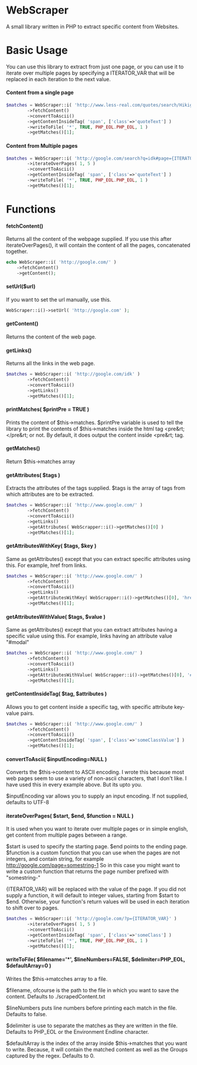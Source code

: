 # WebScraper
A small library written in PHP to extract specific content from Websites.

# Basic Usage
You can use this library to extract from just one page, or you can use it to iterate over multiple pages by specifying a ITERATOR_VAR that will be replaced in each iteration to the next value.

#### Content from a single page
```php
$matches = WebScraper::i( 'http://www.less-real.com/quotes/search/Hikigaya%20Hachiman?p=2' )
		->fetchContent()
		->convertToAscii()
		->getContentInsideTag( 'span', ['class'=>'quoteText'] )
		->writeToFile( '*', TRUE, PHP_EOL.PHP_EOL, 1 )
		->getMatches()[1];
```

#### Content from Multiple pages
```php
$matches = WebScraper::i( 'http://google.com/search?q=idk#page={ITERATOR_VAR}' )
		->iterateOverPages( 1, 5 )
		->convertToAscii()
		->getContentInsideTag( 'span', ['class'=>'quoteText'] )
		->writeToFile( '*', TRUE, PHP_EOL.PHP_EOL, 1 )
		->getMatches()[1];
```

# Functions
#### fetchContent()
Returns all the content of the webpage supplied. If you use this after iterateOverPages(), it will contain the content of all the pages, concatenated together.

```php
echo WebScraper::i( 'http://google.com/' )
    ->fetchContent()
    ->getContent();
```

#### setUrl($url)
If you want to set the url manually, use this.

```php
WebScraper::i()->setUrl( 'http://google.com' );
```

#### getContent()
Returns the content of the web page.

#### getLinks()
Returns all the links in the web page.

```php
$matches = WebScraper::i( 'http://google.com/idk' )
        ->fetchContent()
		->convertToAscii()
		->getLinks()
		->getMatches()[1];
```

#### printMatches( $printPre = TRUE )
Prints the content of $this->matches.
$printPre variable is used to tell the library to print the contents of $this->matches inside the html tag &lt;pre&rt;&lt;/pre&rt; or not. By default, it does output the content inside &lt;pre&rt; tag.

#### getMatches()
Return $this->matches array

#### getAttributes( $tags )
Extracts the attributes of the tags supplied.
$tags is the array of tags from which attributes are to be extracted.

```php
$matches = WebScraper::i( 'http://www.google.com/' )
		->fetchContent()
		->convertToAscii()
		->getLinks()
		->getAttributes( WebScrapper::i()->getMatches()[0] )
		->getMatches()[1];
```

#### getAttributesWithKey( $tags, $key )
Same as getAttributes() except that you can extract specific attributes using this.
For example, href from links.

```php
$matches = WebScraper::i( 'http://www.google.com/' )
		->fetchContent()
		->convertToAscii()
		->getLinks()
		->getAttributesWithKey( WebScrapper::i()->getMatches()[0], 'href' )
		->getMatches()[1];
```

#### getAttributesWithValue( $tags, $value )
Same as getAttributes() except that you can extract attributes having a specific value using this.
For example, links having an attribute value "#modal"

```php
$matches = WebScraper::i( 'http://www.google.com/' )
		->fetchContent()
		->convertToAscii()
		->getLinks()
		->getAttributesWithValue( WebScrapper::i()->getMatches()[0], '#modal' )
		->getMatches()[1];
```

#### getContentInsideTag( $tag, $attributes )
Allows you to get content inside a specific tag, with specific attribute key-value pairs.

```php
$matches = WebScraper::i( 'http://www.google.com/' )
		->fetchContent()
		->convertToAscii()
		->getContentInsideTag( 'span', ['class'=>'someClassValue'] )
		->getMatches()[1];
```
#### convertToAscii( $inputEncoding=NULL )
Converts the $this->content to ASCII encoding. I wrote this because most web pages seem to use a variety of non-ascii characters, that I don't like. I have used this in every example above. But its upto you.

$inputEncoding var allows you to supply an input encoding. If not supplied, defaults to UTF-8

#### iterateOverPages( $start, $end, $function = NULL )
It is used when you want to iterate over multiple pages or in simple english, get content from multiple pages between a range.

$start is used to specify the starting page.
$end points to the ending page.
$function is a custom function that you can use when the pages are not integers, and contain string, for example http://google.com/page=somestring-1
So in this case you might want to write a custom function that returns the page number prefixed with "somestring-"

{ITERATOR_VAR} will be replaced with the value of the page. If you did not supply a function, it will default to integer values, starting from $start to $end. Otherwise, your function's return values will be used in each iteration to shift over to pages.
```php
$matches = WebScraper::i( 'http://google.com/?p={ITERATOR_VAR}' )
		->iterateOverPages( 1, 5 )
		->convertToAscii()
		->getContentInsideTag( 'span', ['class'=>'someClass'] )
		->writeToFile( '*', TRUE, PHP_EOL.PHP_EOL, 1 )
		->getMatches()[1];
```

#### writeToFile( $filename='*', $lineNumbers=FALSE, $delimiter=PHP_EOL, $defaultArray=0 )
Writes the $this->matcches array to a file.

$filename, ofcourse is the path to the file in which you want to save the content. Defaults to ./scrapedContent.txt

$lineNumbers puts line numbers before printing each match in the file. Defaults to false.

$delimiter is use to separate the matches as they are written in the file. Defaults to PHP_EOL or the Environment Endline character.

$defaultArray is the index of the array inside $this->matches that you want to write. Because, it will contain the matched content as well as the Groups captured by the regex. Defaults to 0.
